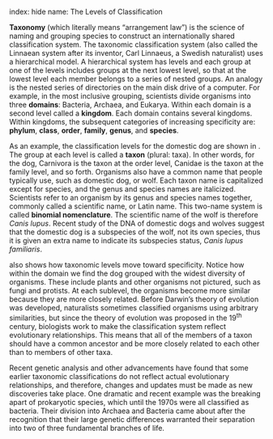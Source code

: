 index: hide
name: The Levels of Classification

 **Taxonomy** (which literally means “arrangement law”) is the science of naming and grouping species to construct an internationally shared classification system. The taxonomic classification system (also called the Linnaean system after its inventor, Carl Linnaeus, a Swedish naturalist) uses a hierarchical model. A hierarchical system has levels and each group at one of the levels includes groups at the next lowest level, so that at the lowest level each member belongs to a series of nested groups. An analogy is the nested series of directories on the main disk drive of a computer. For example, in the most inclusive grouping, scientists divide organisms into three  **domains**: Bacteria, Archaea, and Eukarya. Within each domain is a second level called a  **kingdom**. Each domain contains several kingdoms. Within kingdoms, the subsequent categories of increasing specificity are:  **phylum**,  **class**,  **order**,  **family**,  **genus**, and  **species**.

As an example, the classification levels for the domestic dog are shown in . The group at each level is called a  **taxon** (plural: taxa). In other words, for the dog, Carnivora is the taxon at the order level, Canidae is the taxon at the family level, and so forth. Organisms also have a common name that people typically use, such as domestic dog, or wolf. Each taxon name is capitalized except for species, and the genus and species names are italicized. Scientists refer to an organism by its genus and species names together, commonly called a scientific name, or Latin name. This two-name system is called  **binomial nomenclature**. The scientific name of the wolf is therefore  *Canis lupus*. Recent study of the DNA of domestic dogs and wolves suggest that the domestic dog is a subspecies of the wolf, not its own species, thus it is given an extra name to indicate its subspecies status,  *Canis lupus familiaris*.

 also shows how taxonomic levels move toward specificity. Notice how within the domain we find the dog grouped with the widest diversity of organisms. These include plants and other organisms not pictured, such as fungi and protists. At each sublevel, the organisms become more similar because they are more closely related. Before Darwin’s theory of evolution was developed, naturalists sometimes classified organisms using arbitrary similarities, but since the theory of evolution was proposed in the 19<sup>th</sup> century, biologists work to make the classification system reflect evolutionary relationships. This means that all of the members of a taxon should have a common ancestor and be more closely related to each other than to members of other taxa.

Recent genetic analysis and other advancements have found that some earlier taxonomic classifications do not reflect actual evolutionary relationships, and therefore, changes and updates must be made as new discoveries take place. One dramatic and recent example was the breaking apart of prokaryotic species, which until the 1970s were all classified as bacteria. Their division into Archaea and Bacteria came about after the recognition that their large genetic differences warranted their separation into two of three fundamental branches of life.
